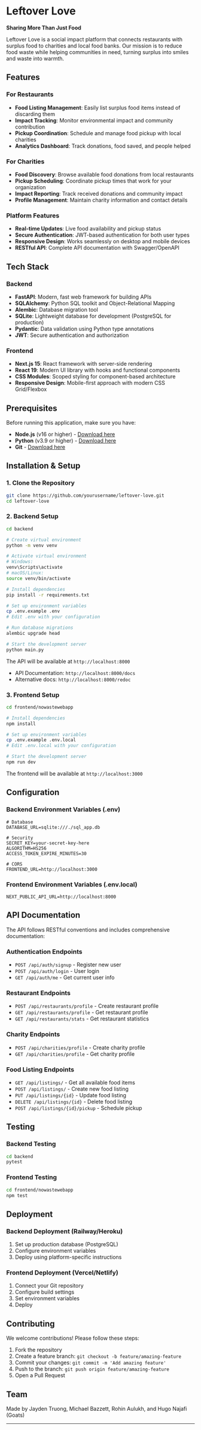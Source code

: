 # Leftover Love

**Sharing More Than Just Food**

Leftover Love is a social impact platform that connects restaurants with surplus food to charities and local food banks. Our mission is to reduce food waste while helping communities in need, turning surplus into smiles and waste into warmth.

## Features

### For Restaurants
- **Food Listing Management**: Easily list surplus food items instead of discarding them
- **Impact Tracking**: Monitor environmental impact and community contribution
- **Pickup Coordination**: Schedule and manage food pickup with local charities
- **Analytics Dashboard**: Track donations, food saved, and people helped

### For Charities
- **Food Discovery**: Browse available food donations from local restaurants
- **Pickup Scheduling**: Coordinate pickup times that work for your organization
- **Impact Reporting**: Track received donations and community impact
- **Profile Management**: Maintain charity information and contact details

### Platform Features
- **Real-time Updates**: Live food availability and pickup status
- **Secure Authentication**: JWT-based authentication for both user types
- **Responsive Design**: Works seamlessly on desktop and mobile devices
- **RESTful API**: Complete API documentation with Swagger/OpenAPI

## Tech Stack

### Backend
- **FastAPI**: Modern, fast web framework for building APIs
- **SQLAlchemy**: Python SQL toolkit and Object-Relational Mapping
- **Alembic**: Database migration tool
- **SQLite**: Lightweight database for development (PostgreSQL for production)
- **Pydantic**: Data validation using Python type annotations
- **JWT**: Secure authentication and authorization

### Frontend
- **Next.js 15**: React framework with server-side rendering
- **React 19**: Modern UI library with hooks and functional components
- **CSS Modules**: Scoped styling for component-based architecture
- **Responsive Design**: Mobile-first approach with modern CSS Grid/Flexbox

## Prerequisites

Before running this application, make sure you have:

- **Node.js** (v16 or higher) - [Download here](https://nodejs.org/)
- **Python** (v3.9 or higher) - [Download here](https://www.python.org/downloads/)
- **Git** - [Download here](https://git-scm.com/)

## Installation & Setup

### 1. Clone the Repository
```bash
git clone https://github.com/yourusername/leftover-love.git
cd leftover-love
```

### 2. Backend Setup
```bash
cd backend

# Create virtual environment
python -m venv venv

# Activate virtual environment
# Windows:
venv\Scripts\activate
# macOS/Linux:
source venv/bin/activate

# Install dependencies
pip install -r requirements.txt

# Set up environment variables
cp .env.example .env
# Edit .env with your configuration

# Run database migrations
alembic upgrade head

# Start the development server
python main.py
```

The API will be available at `http://localhost:8000`
- API Documentation: `http://localhost:8000/docs`
- Alternative docs: `http://localhost:8000/redoc`

### 3. Frontend Setup
```bash
cd frontend/nowastewebapp

# Install dependencies
npm install

# Set up environment variables
cp .env.example .env.local
# Edit .env.local with your configuration

# Start the development server
npm run dev
```

The frontend will be available at `http://localhost:3000`

## Configuration

### Backend Environment Variables (.env)
```env
# Database
DATABASE_URL=sqlite:///./sql_app.db

# Security
SECRET_KEY=your-secret-key-here
ALGORITHM=HS256
ACCESS_TOKEN_EXPIRE_MINUTES=30

# CORS
FRONTEND_URL=http://localhost:3000
```

### Frontend Environment Variables (.env.local)
```env
NEXT_PUBLIC_API_URL=http://localhost:8000
```

## API Documentation

The API follows RESTful conventions and includes comprehensive documentation:

### Authentication Endpoints
- `POST /api/auth/signup` - Register new user
- `POST /api/auth/login` - User login
- `GET /api/auth/me` - Get current user info

### Restaurant Endpoints
- `POST /api/restaurants/profile` - Create restaurant profile
- `GET /api/restaurants/profile` - Get restaurant profile
- `GET /api/restaurants/stats` - Get restaurant statistics

### Charity Endpoints
- `POST /api/charities/profile` - Create charity profile
- `GET /api/charities/profile` - Get charity profile

### Food Listing Endpoints
- `GET /api/listings/` - Get all available food items
- `POST /api/listings/` - Create new food listing
- `PUT /api/listings/{id}` - Update food listing
- `DELETE /api/listings/{id}` - Delete food listing
- `POST /api/listings/{id}/pickup` - Schedule pickup

## Testing

### Backend Testing
```bash
cd backend
pytest
```

### Frontend Testing
```bash
cd frontend/nowastewebapp
npm test
```

## Deployment

### Backend Deployment (Railway/Heroku)
1. Set up production database (PostgreSQL)
2. Configure environment variables
3. Deploy using platform-specific instructions

### Frontend Deployment (Vercel/Netlify)
1. Connect your Git repository
2. Configure build settings
3. Set environment variables
4. Deploy

## Contributing

We welcome contributions! Please follow these steps:

1. Fork the repository
2. Create a feature branch: `git checkout -b feature/amazing-feature`
3. Commit your changes: `git commit -m 'Add amazing feature'`
4. Push to the branch: `git push origin feature/amazing-feature`
5. Open a Pull Request


## Team

Made by Jayden Truong, Michael Bazzett, Rohin Aulukh, and Hugo Najafi (Goats)


---



